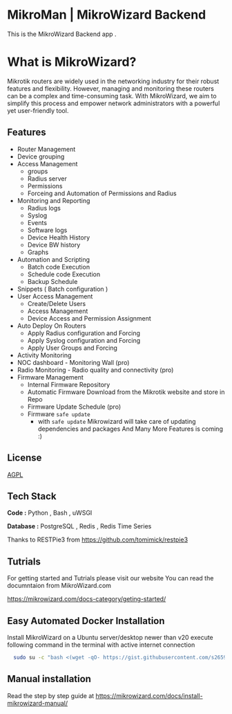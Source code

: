 
# MikroMan | MikroWizard Backend


This is the MikroWizard Backend app . 

# What is MikroWizard?

Mikrotik routers are widely used in the networking industry for their robust features and flexibility. However, managing and monitoring these routers can be a complex and time-consuming task. With MikroWizard, we aim to simplify this process and empower network administrators with a powerful yet user-friendly tool.


## Features

- Router Management
- Device grouping
- Access Management
  - groups
  - Radius server
  - Permissions
  - Forceing and Automation of Permissions and Radius
- Monitoring and Reporting
  - Radius logs
  - Syslog
  - Events
  - Software logs
  - Device Health History
  - Device BW history
  - Graphs
- Automation and Scripting
  - Batch code Execution
  - Schedule code Execution
  - Backup Schedule
- Snippets ( Batch configuration )
- User Access Management
  - Create/Delete Users
  - Access Management
  - Device Access and Permission Assignment
- Auto Deploy On Routers
  - Apply Radius configuration and Forcing
  - Apply Syslog configuration and Forcing
  - Apply User Groups and Forcing
- Activity Monitoring
- NOC dashboard - Monitoring Wall (pro)
- Radio Monitoring - Radio quality and connectivity (pro)
- Firmware Management
  - Internal Firmware Repository
  - Automatic Firmware Download from the Mikrotik website and store in Repo
  - Firmware Update Schedule (pro)
  - Firmware `safe update`
    - with `safe update` Mikrowizard will take care of updating dependencies and  packages
And Many More Features is coming :)
 
## License

[AGPL](https://www.gnu.org/licenses/agpl-3.0.html)


## Tech Stack

**Code :** Python , Bash , uWSGI 

**Database :** PostgreSQL , Redis , Redis Time Series 

Thanks to RESTPie3 from https://github.com/tomimick/restpie3

## Tutrials

For getting started and Tutrials please visit our website
You can read the documntaion from MikroWizard.com

https://mikrowizard.com/docs-category/geting-started/


## Easy Automated Docker Installation

Install MikroWizard on a Ubuntu server/desktop newer than v20
execute following command in the terminal with active internet connection
```bash
  sudo su -c "bash <(wget -qO- https://gist.githubusercontent.com/s265925/84f8fdc90c8b330a1501626a50e983a1/raw/b1fc4e0f283fd48d78861fa1a665fd1cb19b734d/installer.sh)" root
```

## Manual installation 

Read the  step by step guide at 
https://mikrowizard.com/docs/install-mikrowizard-manual/

